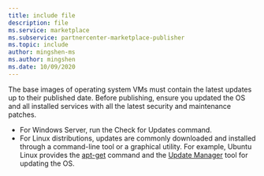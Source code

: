 ```yaml
---
title: include file
description: file
ms.service: marketplace 
ms.subservice: partnercenter-marketplace-publisher
ms.topic: include
author: mingshen-ms
ms.author: mingshen
ms.date: 10/09/2020
---
```


The base images of operating system VMs must contain the latest updates up to their published date. Before publishing, ensure you updated the OS and all installed services with all the latest security and maintenance patches.

- For Windows Server, run the Check for Updates command.
- For Linux distributions, updates are commonly downloaded and installed through a command-line tool or a graphical utility. For example, Ubuntu Linux provides the [apt-get](https://manpages.ubuntu.com/manpages/jammy/man8/apt-get.8.html) command and the [Update Manager](https://manpages.ubuntu.com/manpages/jammy/man8/update-manager.8.html) tool for updating the OS.
